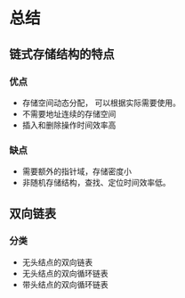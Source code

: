 # 总结

## 链式存储结构的特点

### 优点

* 存储空间动态分配， 可以根据实际需要使用。
* 不需要地址连续的存储空间
* 插入和删除操作时间效率高

### 缺点

* 需要额外的指针域，存储密度小
* 非随机存储结构，查找、定位时间效率低。

## 双向链表

### 分类

* 无头结点的双向链表
* 无头结点的双向循环链表
* 带头结点的双向循环链表
